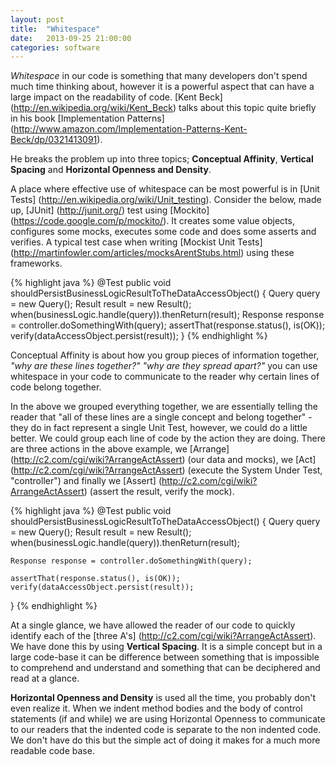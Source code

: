 ```yaml
---
layout: post
title:  "Whitespace"
date:   2013-09-25 21:00:00
categories: software
---
```


_Whitespace_ in our code is something that many developers don't spend much time thinking about, however it is a powerful aspect that can have a large impact on the readability of code. [Kent Beck] (http://en.wikipedia.org/wiki/Kent_Beck) talks about this topic quite briefly in his book [Implementation Patterns] (http://www.amazon.com/Implementation-Patterns-Kent-Beck/dp/0321413091).

<!--more-->

He breaks the problem up into three topics; **Conceptual Affinity**, **Vertical Spacing** and **Horizontal Openness and Density**.

A place where effective use of whitespace can be most powerful is in [Unit Tests] (http://en.wikipedia.org/wiki/Unit_testing). Consider the below, made up, [JUnit] (http://junit.org/) test using [Mockito] (https://code.google.com/p/mockito/). It creates some value objects, configures some mocks, executes some code and does some asserts and verifies. A typical test case when writing [Mockist Unit Tests] (http://martinfowler.com/articles/mocksArentStubs.html) using these frameworks.

{% highlight java %}
@Test
public void shouldPersistBusinessLogicResultToTheDataAccessObject() {
	Query query = new Query();
	Result result = new Result();
	when(businessLogic.handle(query)).thenReturn(result);
	Response response = controller.doSomethingWith(query);
	assertThat(response.status(), is(OK));
	verify(dataAccessObject.persist(result));
}
{% endhighlight %}

Conceptual Affinity is about how you group pieces of information together, _"why are these lines together?"_ _"why are they spread apart?"_ you can use whitespace in your code to communicate to the reader why certain lines of code belong together. 

In the above we grouped everything together, we are essentially telling the reader that "all of these lines are a single concept and belong together" - they do in fact represent a single Unit Test, however, we could do a little better. We could group each line of code by the action they are doing. There are three actions in the above example, we [Arrange] (http://c2.com/cgi/wiki?ArrangeActAssert) (our data and mocks), we [Act] (http://c2.com/cgi/wiki?ArrangeActAssert) (execute the System Under Test, "controller") and finally we [Assert] (http://c2.com/cgi/wiki?ArrangeActAssert) (assert the result, verify the mock).

{% highlight java %}
@Test
public void shouldPersistBusinessLogicResultToTheDataAccessObject() {
	Query query = new Query();
	Result result = new Result();
	when(businessLogic.handle(query)).thenReturn(result);

	Response response = controller.doSomethingWith(query);
	
	assertThat(response.status(), is(OK));
	verify(dataAccessObject.persist(result));
}
{% endhighlight %}

At a single glance, we have allowed the reader of our code to quickly identify each of the [three A's] (http://c2.com/cgi/wiki?ArrangeActAssert). We have done this by using **Vertical Spacing**. It is a simple concept but in a large code-base it can be difference between something that is impossible to comprehend and understand and something that can be deciphered and read at a glance.

**Horizontal Openness and Density** is used all the time, you probably don't even realize it. When we indent method bodies and the body of control statements (if and while) we are using Horizontal Openness to communicate to our readers that the indented code is separate to the non indented code. We don't have do this but the simple act of doing it makes for a much more readable code base.


